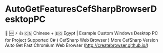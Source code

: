 # AutoGetFeaturesCefSharpBrowserDesktopPC
:1st_place_medal: :new:  :zap:   :+1:   :cn: Chinese + :egypt: Egypt | Example Custom Windows Desktop PC for Project Supported  C# ( CefSharp Web Browser ) More CefSharp Version Auto Get Fast Chromium Web Browser (http://createbrowser.github.io/)
